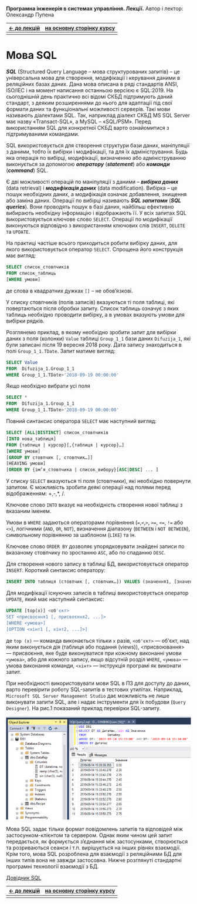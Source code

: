 **Програмна інженерія в системах управління. Лекції.** Автор і лектор: Олександр Пупена 

| [<- до лекцій](README.md) | [на основну сторінку курсу](../README.md) |
| ------------------------- | ----------------------------------------- |
|                           |                                           |

# Мова SQL

***SQL*** (Structured Query Language – мова структурованих запитів) – це універсальна мова для створення, модифікації і керування даними в реляційних базах даних. Дана мова описана в ряді стандартів ANSI, ISO/IEC і на момент написання останньою версією є SQL:2019. На сьогоднішній день практично всі відомі СКБД підтримують даний стандарт, з деяким розширеннями до нього для адаптації під свої формати даних та функціональні можливості серверів. Такі мови називають діалектами SQL. Так, наприклад діалект СКБД MS SQL Server має назву «Transact-SQL», а MySQL – «SQL/PSM». Перед використанням SQL для конкретної СКБД варто ознайомитися з підтримуваними командами.

SQL використовується для створення структури бази даних, маніпуляції з даними, тобто їх вибірки і модифікації, та для їх адміністрування. Будь яка операція по вибірці, модифікації, визначенню або адмініструванню виконується за допомогою ***оператору*** (***statement***) або ***команди*** (***command***) SQL.

Є дві можливості операцій по маніпуляції з даними – ***вибірка даних*** (data retrieval) і ***модифікація даних*** (data modification). Вибірка – це пошук необхідних даних, а модифікація означає добавлення, знищення або заміна даних. Операції по вибірці називають ***SQL запитами*** (***SQL queries***). Вони проводять пошук в базі даних, найбільш ефективно вибирають необхідну інформацію і відображають її. У всіх запитах SQL використовується ключове слово `SELECT`. Операції по модифікації виконуються відповідно з використанням ключових слів `INSERT`, `DELETE` та `UPDATE`. 

На практиці частіше всього приходиться робити вибірку даних, для якого використовується оператор `SELECT`. Спрощена його конструкція має вигляд:

```sql
SELECT список_стовпчиків
FROM список_таблиць
[WHERE умови]
```

де слова в квадратних дужках `[]` – не обов’язкові.

У списку стовпчиків (полів записів) вказуються ті поля таблиці, які повертаються після обробки запиту. Список таблиць означує з яких таблиць необхідно проводити вибірку, а в умовах вказують умови для вибірки рядків. 

Розглянемо приклад, в якому необхідно зробити запит для вибірки даних з поля (колонки) `Value` таблиці `Group_1_1` бази даних `Difuzija_1`, які були записані після 19 вересня 2018 року. Дата запису знаходиться в полі `Group_1_1.TDate`. Запит матиме вигляд:

```sql
SELECT Value   
FROM  Difuzija_1.Group_1_1 
WHERE Group_1_1.TDate>'2018-09-19 00:00:00'
```

Якщо необхідно вибрати усі поля 

```sql
SELECT *   
FROM  Difuzija_1.Group_1_1 
WHERE Group_1_1.TDate>'2018-09-19 00:00:00'
```

Повний синтаксис оператора `SELECT` має наступний вигляд:

```sql
SELECT [ALL|DISTINCT] список_стовпчиків
[INTO нова_таблиця]
FROM {таблиця | курсор}[,{таблиця | курсор}…] 
[WHERE умови]
[GROUP BY стовпчик [, стовпчик…]]
[HEAVING умови]
[ORDER BY {ім’я_стовпчика | список_вибору}[ASC|DESC] ... ]
```

У списку `SELECT` вказуються ті поля (стовпчики), які необхідно повернути запитом. Є можливість зробити деякі операції над полями перед відображенням: +,-,*, /. 

Ключове слово `INTO` вказує на необхідність створення нової таблиці з вказаним іменем. 

Умови в `WHERE` задаються операторами порівняння (`=`,`<`,`>`, `>=`, `<=`, `!=` або `<>`), логічними (`AND`, `OR`, `NOT`), визначення діапазону (`BETWEEN` і `NOT BETWEEN`),  символьному порівнянню за шаблоном (`LIKE`) та ін.

Ключове слово `ORDER BY` дозволяє упорядковувати знайдені записи по вказаному стовпчику по зростанню `ASC`, або по спаданню `DESC`.

Для створення нового запису в таблиці БД, використовується оператор `INSERT`. Короткий синтаксис оператору:

```sql
INSERT INTO таблиця (стовпчик [, стовпчик…]) VALUES (значення1, [значення2, ...]) 
```

Для модифікації існуючих записів в таблиці використовується оператор `UPDATE`, який має наступний синтаксис: 

```sql
UPDATE [top(x)] <об'єкт>
SET <присвоєння1 [, присвоєння2, ...]>
[WHERE <умова>]
[OPTION <хінт1 [, хінт2, ...]>]
```

 де `top (x)` — команда виконається тільки `х` разів, `<об'єкт>` — об'єкт, над яким виконується дія (таблиця або подання (views)), <присвоювання> — присвоєння, яке буде виконуватися при кожному виконанні умови `<умова>`, або для кожного запису, якщо відсутній розділ `WHERE`, `<умова>` — умова виконання команди, `<хінт>` — інструкція програмі як виконати запит.

При необхідності використовувати мови SQL в ПЗ для доступу до даних, варто перевірити роботу SQL-запитів в тестових утилітах. Наприклад, `Microsoft SQL Server Management Studio` дає можливість не лише виконувати запити SQL, але і надає інструменти для їх побудови (`Query Designer`). На рис.1 показаний приклад перевірки SQL-запиту. 

![](dbmedia/1.png)

Мова SQL задає тільки формат повідомлень запитів та відповідей між застосунком-клієнтом та сервером. Однак яким чином цей запит передається, як формується з’єднання між застосунками, створюється та розриваються сеанси і т.п. вирішується на інших рівнях взаємодії. Крім того, мова SQL розроблена для взаємодії з реляційними БД для інших типів вона не завжди застосовна. Нижче розглянуті стандартні програмні технології взаємодії з БД. 

[Довідник SQL](../Довідники/SQL.md)

| [<- до лекцій](README.md) | [на основну сторінку курсу](../README.md) |
| ------------------------- | ----------------------------------------- |
|                           |                                           |